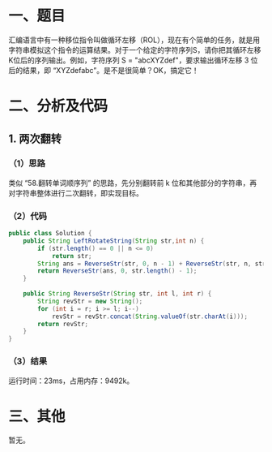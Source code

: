 # 一、题目
汇编语言中有一种移位指令叫做循环左移（ROL），现在有个简单的任务，就是用字符串模拟这个指令的运算结果。对于一个给定的字符序列S，请你把其循环左移K位后的序列输出。例如，字符序列 S = "abcXYZdef"，要求输出循环左移 3 位后的结果，即 “XYZdefabc”。是不是很简单？OK，搞定它！
# 二、分析及代码
## 1. 两次翻转
### （1）思路
类似 “58.翻转单词顺序列” 的思路，先分别翻转前 k 位和其他部分的字符串，再对字符串整体进行二次翻转，即实现目标。   
### （2）代码
```java
public class Solution {
    public String LeftRotateString(String str,int n) {
        if (str.length() == 0 || n <= 0)
            return str;
        String ans = ReverseStr(str, 0, n - 1) + ReverseStr(str, n, str.length() - 1);
        return ReverseStr(ans, 0, str.length() - 1);
    }
    
    public String ReverseStr(String str, int l, int r) {
        String revStr = new String();
        for (int i = r; i >= l; i--)
            revStr = revStr.concat(String.valueOf(str.charAt(i)));
        return revStr;
    }
}
```
### （3）结果
运行时间：23ms，占用内存：9492k。 
# 三、其他
暂无。
